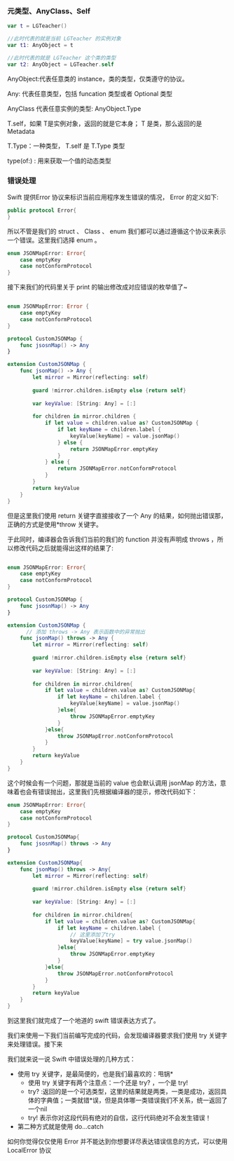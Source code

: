 ### 元类型、AnyClass、Self

``` swift
var t = LGTeacher()

//此时代表的就是当前 LGTeacher 的实例对象
var t1: AnyObject = t

//此时代表的就是 LGTeacher 这个类的类型
var t2: AnyObject = LGTeacher.self
```

AnyObject:代表任意类的 instance，类的类型，仅类遵守的协议。

Any: 代表任意类型，包括 funcation 类型或者 Optional 类型

AnyClass 代表任意实例的类型: AnyObject.Type

T.self，如果 T是实例对象，返回的就是它本身； T 是类，那么返回的是 Metadata

T.Type：⼀种类型， T.self 是 T.Type 类型

type(of:) : ⽤来获取⼀个值的动态类型



### 错误处理

Swift 提供Error 协议来标识当前应⽤程序发⽣错误的情况， Error 的定义如下:

``` swift
public protocol Error{
}
```

所以不管是我们的 struct 、 Class 、 enum 我们都可以通过遵循这个协议来表示⼀个错误。这⾥我们选择 enum 。

``` swift
enum JSONMapError: Error{
	case emptyKey
	case notConformProtocol
}
```

接下来我们的代码⾥关于 print 的输出修改成对应错误的枚举值了~

``` swift

enum JSONMapError: Error {
    case emptyKey
    case notConformProtocol
}

protocol CustomJSONMap {
    func jsosnMap() -> Any
}

extension CustomJSONMap {
    func jsonMap() -> Any {
        let mirror = Mirror(reflecting: self)
        
        guard !mirror.children.isEmpty else {return self}
        
        var keyValue: [String: Any] = [:]
        
        for children in mirror.children {
            if let value = children.value as? CustomJSONMap {
                if let keyName = children.label {
                    keyValue[keyName] = value.jsonMap()
                } else {
                    return JSONMapError.emptyKey
                }
            } else {
                return JSONMapError.notConformProtocol
            }
        }
        return keyValue
    }
}
```

但是这⾥我们使⽤ return 关键字直接接收了⼀个 Any 的结果，如何抛出错误那，正确的⽅式是使⽤*throw 关键字。

于此同时，编译器会告诉我们当前的我们的 function 并没有声明成 throws ，所以修改代码之后就能得出这样的结果了:

``` swift

enum JSONMapError: Error{
    case emptyKey
    case notConformProtocol
}

protocol CustomJSONMap {
    func jsosnMap() -> Any
}

extension CustomJSONMap {
	  // 添加 throws -> Any 表示函数中的异常抛出
    func jsonMap() throws -> Any {
        let mirror = Mirror(reflecting: self)
        
        guard !mirror.children.isEmpty else {return self}
        
        var keyValue: [String: Any] = [:]
        
        for children in mirror.children{
            if let value = children.value as? CustomJSONMap{
                if let keyName = children.label {
                    keyValue[keyName] = value.jsonMap()
                }else{
                    throw JSONMapError.emptyKey
                }
            }else{
                throw JSONMapError.notConformProtocol
            }
        }
        return keyValue
    }
}
```

这个时候会有⼀个问题，那就是当前的 value 也会默认调⽤ jsonMap 的⽅法，意味着也会有错误抛出，这⾥我们先根据编译器的提示，修改代码如下：

``` swift
enum JSONMapError: Error{
    case emptyKey
    case notConformProtocol
}

protocol CustomJSONMap{
    func jsosnMap() throws -> Any
}

extension CustomJSONMap{
    func jsonMap() throws -> Any{
        let mirror = Mirror(reflecting: self)
        
        guard !mirror.children.isEmpty else {return self}
        
        var keyValue: [String: Any] = [:]
        
        for children in mirror.children{
            if let value = children.value as? CustomJSONMap{
                if let keyName = children.label {
                    // 这里添加了try
                    keyValue[keyName] = try value.jsonMap()
                }else{
                    throw JSONMapError.emptyKey
                }
            }else{
                throw JSONMapError.notConformProtocol
            }
        }
        return keyValue
    }
}

```

到这⾥我们就完成了⼀个地道的 swift 错误表达⽅式了。

我们来使⽤⼀下我们当前编写完成的代码，会发现编译器要求我们使⽤ try 关键字来处理错误。接下来

我们就来说⼀说 Swift 中错误处理的⼏种⽅式：

- 使⽤ try 关键字，是最简便的，也是我们最喜欢的：甩锅*
    - 使⽤ try 关键字有两个注意点：⼀个还是 try? ，⼀个是 try!
    - try? :返回的是⼀个可选类型，这⾥的结果就是两类，⼀类是成功，返回具体的字典值；⼀类就错*误，但是具体哪⼀类错误我们不关系，统⼀返回了⼀个nil
    - try! 表示你对这段代码有绝对的⾃信，这⾏代码绝对不会发⽣错误！
- 第⼆种⽅式就是使⽤ do...catch

如何你觉得仅仅使⽤ Error 并不能达到你想要详尽表达错误信息的⽅式，可以使⽤LocalError 协议

